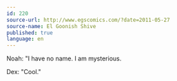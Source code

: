 ```yaml
---
id: 220
source-url: http://www.egscomics.com/?date=2011-05-27
source-name: El Goonish Shive
published: true
language: en
---
```

Noah: "I have no name. I am mysterious.

Dex: "Cool."
